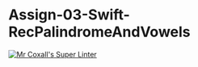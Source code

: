 # Assign-03-Swift-RecPalindromeAndVowels
[![Mr Coxall's Super Linter](https://github.com/ICS4U-Programming-Zak-G/Assign-03-Swift-RecPalindromeAndVowels/workflows/Mr%20Coxall's%20Super%20Linter/badge.svg)](https://github.com/ICS4U-Programming-Zak-G/Assign-03-Swift-RecPalindromeAndVowels/actions/)
